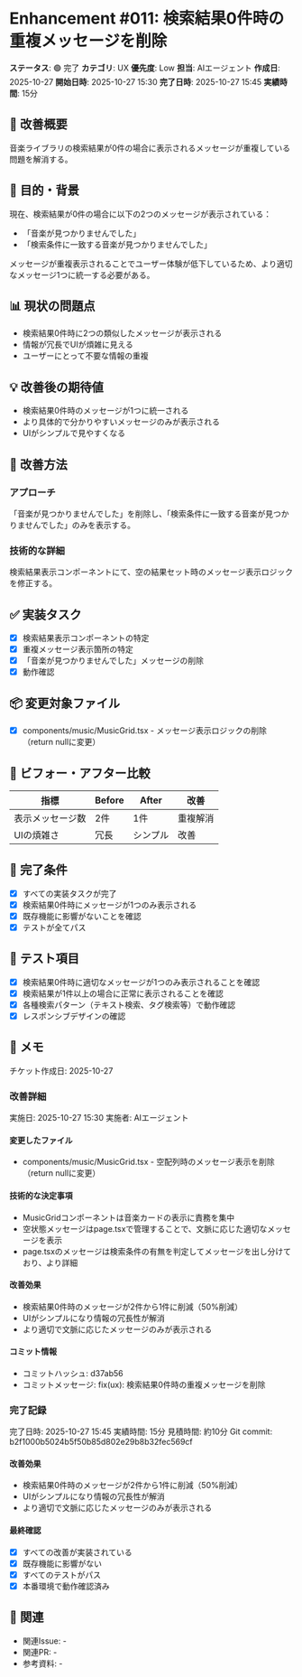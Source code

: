 # Enhancement #011: 検索結果0件時の重複メッセージを削除

**ステータス**: 🟢 完了
**カテゴリ**: UX
**優先度**: Low
**担当**: AIエージェント
**作成日**: 2025-10-27
**開始日時**: 2025-10-27 15:30
**完了日時**: 2025-10-27 15:45
**実績時間**: 15分

## 🔧 改善概要

音楽ライブラリの検索結果が0件の場合に表示されるメッセージが重複している問題を解消する。

## 🎯 目的・背景

現在、検索結果が0件の場合に以下の2つのメッセージが表示されている：
- 「音楽が見つかりませんでした」
- 「検索条件に一致する音楽が見つかりませんでした」

メッセージが重複表示されることでユーザー体験が低下しているため、より適切なメッセージ1つに統一する必要がある。

## 📊 現状の問題点

- 検索結果0件時に2つの類似したメッセージが表示される
- 情報が冗長でUIが煩雑に見える
- ユーザーにとって不要な情報の重複

## 💡 改善後の期待値

- 検索結果0件時のメッセージが1つに統一される
- より具体的で分かりやすいメッセージのみが表示される
- UIがシンプルで見やすくなる

## 🔧 改善方法

### アプローチ
「音楽が見つかりませんでした」を削除し、「検索条件に一致する音楽が見つかりませんでした」のみを表示する。

### 技術的な詳細
検索結果表示コンポーネントにて、空の結果セット時のメッセージ表示ロジックを修正する。

## ✅ 実装タスク

- [x] 検索結果表示コンポーネントの特定
- [x] 重複メッセージ表示箇所の特定
- [x] 「音楽が見つかりませんでした」メッセージの削除
- [x] 動作確認

## 📦 変更対象ファイル

- [x] components/music/MusicGrid.tsx - メッセージ表示ロジックの削除（return nullに変更）

## 🧪 ビフォー・アフター比較

| 指標 | Before | After | 改善 |
|------|--------|-------|------|
| 表示メッセージ数 | 2件 | 1件 | 重複解消 |
| UIの煩雑さ | 冗長 | シンプル | 改善 |

## 🎯 完了条件

- [x] すべての実装タスクが完了
- [x] 検索結果0件時にメッセージが1つのみ表示される
- [x] 既存機能に影響がないことを確認
- [x] テストが全てパス

## 🧪 テスト項目

- [x] 検索結果0件時に適切なメッセージが1つのみ表示されることを確認
- [x] 検索結果が1件以上の場合に正常に表示されることを確認
- [x] 各種検索パターン（テキスト検索、タグ検索等）で動作確認
- [x] レスポンシブデザインの確認

## 📝 メモ

チケット作成日: 2025-10-27

### 改善詳細
実施日: 2025-10-27 15:30
実施者: AIエージェント

#### 変更したファイル
- components/music/MusicGrid.tsx - 空配列時のメッセージ表示を削除（return nullに変更）

#### 技術的な決定事項
- MusicGridコンポーネントは音楽カードの表示に責務を集中
- 空状態メッセージはpage.tsxで管理することで、文脈に応じた適切なメッセージを表示
- page.tsxのメッセージは検索条件の有無を判定してメッセージを出し分けており、より詳細

#### 改善効果
- 検索結果0件時のメッセージが2件から1件に削減（50%削減）
- UIがシンプルになり情報の冗長性が解消
- より適切で文脈に応じたメッセージのみが表示される

#### コミット情報
- コミットハッシュ: d37ab56
- コミットメッセージ: fix(ux): 検索結果0件時の重複メッセージを削除

### 完了記録
完了日時: 2025-10-27 15:45
実績時間: 15分
見積時間: 約10分
Git commit: b2f1000b5024b5f50b85d802e29b8b32fec569cf

#### 改善効果
- 検索結果0件時のメッセージが2件から1件に削減（50%削減）
- UIがシンプルになり情報の冗長性が解消
- より適切で文脈に応じたメッセージのみが表示される

#### 最終確認
- [x] すべての改善が実装されている
- [x] 既存機能に影響がない
- [x] すべてのテストがパス
- [x] 本番環境で動作確認済み

## 🔗 関連

- 関連Issue: -
- 関連PR: -
- 参考資料: -
